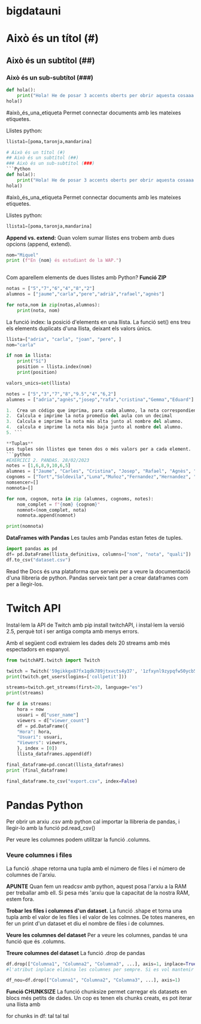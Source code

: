 # bigdatauni

# Això és un títol (#)
## Això és un subtítol (##)
### Això és un sub-subtítol (###)
```Python
def hola():
	print("Hola! He de posar 3 accents oberts per obrir aquesta cosaaa.")
hola()
```
#això_és_una_etiqueta Permet connectar documents amb les mateixes etiquetes.

Llistes python:
```python
llista1=[poma,taronja,mandarina]

# Això és un títol (#)
## Això és un subtítol (##)
### Això és un sub-subtítol (###)
```Python
def hola():
	print("Hola! He de posar 3 accents oberts per obrir aquesta cosaaa.")
hola()
```
#això_és_una_etiqueta Permet connectar documents amb les mateixes etiquetes.

Llistes python:
```python
llista1=[poma,taronja,mandarina]
```
**Append vs. extend:** Quan volem sumar llistes ens trobem amb dues opcions (append, extend).

```python
nom="Miquel"
print (f"En {nom} és estudiant de la WAP.")
	   
```

Com aparellem elements de dues llistes amb Python?
**Funció ZIP**

```python
notas = ["5","7","6","4","8","2"]
alumnos = ["jaume","carla","pere","adrià","rafael","agnès"]

for nota,nom in zip(notas,alumnos):
	print(nota, nom)
```

La funció index: la posició d'elements en una llista.
La funció set() ens treu els elements duplicats d'una llista, deixant els valors únics.
```python
llista=["adria", "carla", "joan", "pere", ]
nom="carla"

if nom in llista:
	print("Sí")
	position = llista.index(nom)
	print(position)

valors_unics=set(llista)
```

```python
notes = ["5","3","7","8","9.5","4","6,2"]
alumnes = ["adria","agnès","josep","rafa","cristina","Gemma","Eduard"]

1.  Crea un código que imprima, para cada alumno, la nota correspondiente, con el texto "El alumno/a _var_alumnos_ ha obtenido un _var nota_".
2.  Calcula e imprime la nota promedio del aula con un decimal
3.  Calcula e imprime la nota más alta junto al nombre del alumno.
4.  calcula e imprime la nota más baja junto al nombre del alumno.
5. ```

**Tuplas**
Les tuples són llistes que tenen dos o més valors per a cada element.
```python
#EXERCICI 2. PANDAS. 28/02/2023
notes = [1,6,8,9,10,6,5]
alumnes = ["Jaume", "Carles", "Cristina", "Josep", "Rafael", "Agnès", "Marta"]
cognoms = ["Tort","Soldevila","Luna","Muñoz","Fernandez","Hernandez", "Llopart"]
nomsencer=[]
nomnota=[]

for nom, cognom, nota in zip (alumnes, cognoms, notes):
    nom_complet = f"{nom} {cognom}"
    nomnot=(nom_complet, nota)
    nomnota.append(nomnot)

print(nomnota)
```

**DataFrames with Pandas**
Les taules amb Pandas estan fetes de tuples.
```python
import pandas as pd
df= pd.DataFrame(llista_definitiva, columns=["nom", "nota", "quali"])
df.to_csv("dataset.csv")
```
Read the Docs és una plataforma que serveix per a veure la documentació d'una llibreria de python. 
Pandas serveix tant per a crear dataframes com per a llegir-los.

<h1>Twitch API </h1>
Instal·lem la API de Twitch amb pip install twitchAPI, i instal·lem la versió 2.5, perquè tot i ser antiga compta amb menys errors.

Amb el següent codi extraiem les dades dels 20 streams amb més espectadors en espanyol.

```python
from twitchAPI.twitch import Twitch

twitch = Twitch('59gikkgx87fx1qdk789jtxvcts4y37', '1zfxynl9zypqfw50ycb5s7eokt9ly5')
print(twitch.get_users(logins=['collpetit']))

streams=twitch.get_streams(first=20, language="es")
print(streams)

for d in streams:
	hora = now
	usuari = d["user_name"]
	viewers = d["viewer_count"]
	df = pd.DataFrame({
	"Hora": hora,
	"Usuari": usuari,
	"Viewers": viewers,
	}, index = [0])
	llista_dataframes.append(df)

final_dataframe=pd.concat(llista_dataframes)
print (final_dataframe)

final_dataframe.to_csv("export.csv", index=False)
```

<H1>Pandas Python</h1>
Per obrir un arxiu .csv amb python cal importar la llibreria de pandas, i llegir-lo amb la funció pd.read_csv()

Per veure les columnes podem utilitzar la funció .columns.
<h3>Veure columnes i files</h3>
La funció .shape retorna una tupla amb el número de files i el número de columnes de l'arxiu.

**APUNTE**
Quan fem un readcsv amb python, aquest posa l'arxiu a la RAM per treballar amb ell. Si pesa més 'arxiu que la capacitat de la nostra RAM, estem fora.

**Trobar les files i columnes d'un dataset.**
La funció .shape et torna una tupla amb el valor de les files i el valor de les colmnes. De totes maneres, en fer un print d'un dataset et diu el nombre de files i de columnes.

**Veure les columnes del dataset**
Per a veure les columnes, pandas té una funció que és .columns.

**Treure columnes del dataset**
La funció .drop de pandas 
```python
df.drop(["Columna1", "Columna2", "Columna3", ...], axis=1, inplace=True)
#l'atribut inplace elimina les columnes per sempre. Si es vol mantenir el dataset sencer per a posteriori:

df_nou=df.drop(["Columna1", "Columna2", "Columna3", ...], axis=1)

```
**Funció CHUNKSIZE**
La funció chunksize permet carregar els datasets en blocs més petits de dades. 
Un cop es tenen els chunks creats, es pot iterar una llista amb 

for chunks in df:
	tal tal tal
